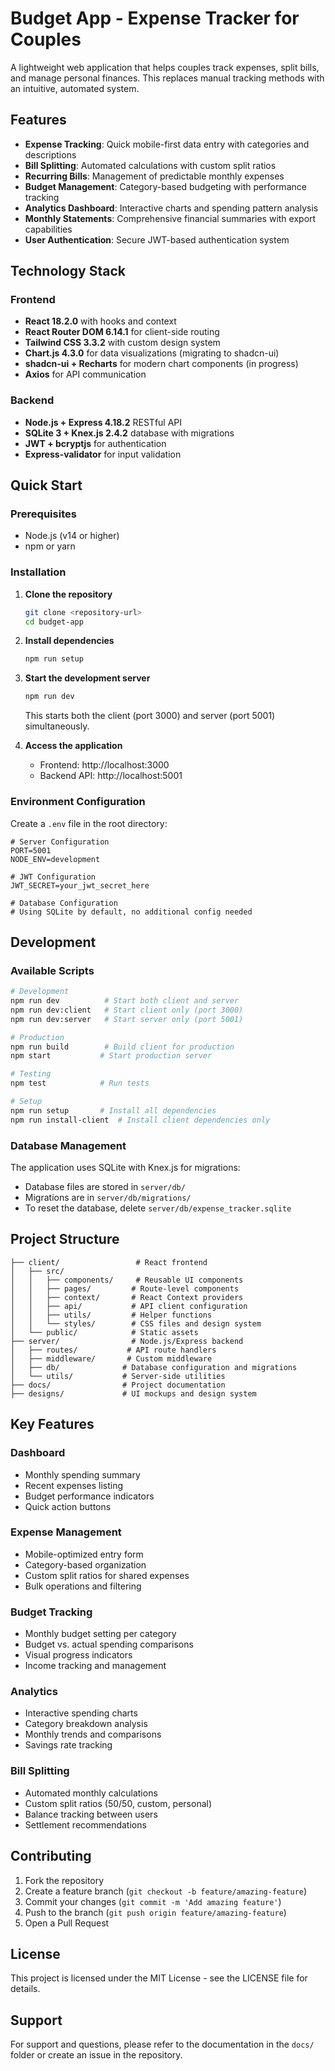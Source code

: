 # Budget App - Expense Tracker for Couples

A lightweight web application that helps couples track expenses, split bills, and manage personal finances. This replaces manual tracking methods with an intuitive, automated system.

## Features

- **Expense Tracking**: Quick mobile-first data entry with categories and descriptions
- **Bill Splitting**: Automated calculations with custom split ratios
- **Recurring Bills**: Management of predictable monthly expenses
- **Budget Management**: Category-based budgeting with performance tracking
- **Analytics Dashboard**: Interactive charts and spending pattern analysis
- **Monthly Statements**: Comprehensive financial summaries with export capabilities
- **User Authentication**: Secure JWT-based authentication system

## Technology Stack

### Frontend
- **React 18.2.0** with hooks and context
- **React Router DOM 6.14.1** for client-side routing
- **Tailwind CSS 3.3.2** with custom design system
- **Chart.js 4.3.0** for data visualizations (migrating to shadcn-ui)
- **shadcn-ui + Recharts** for modern chart components (in progress)
- **Axios** for API communication

### Backend
- **Node.js + Express 4.18.2** RESTful API
- **SQLite 3 + Knex.js 2.4.2** database with migrations
- **JWT + bcryptjs** for authentication
- **Express-validator** for input validation

## Quick Start

### Prerequisites
- Node.js (v14 or higher)
- npm or yarn

### Installation

1. **Clone the repository**
   ```bash
   git clone <repository-url>
   cd budget-app
   ```

2. **Install dependencies**
   ```bash
   npm run setup
   ```

3. **Start the development server**
   ```bash
   npm run dev
   ```

   This starts both the client (port 3000) and server (port 5001) simultaneously.

4. **Access the application**
   - Frontend: http://localhost:3000
   - Backend API: http://localhost:5001

### Environment Configuration

Create a `.env` file in the root directory:

```env
# Server Configuration
PORT=5001
NODE_ENV=development

# JWT Configuration
JWT_SECRET=your_jwt_secret_here

# Database Configuration
# Using SQLite by default, no additional config needed
```

## Development

### Available Scripts

```bash
# Development
npm run dev          # Start both client and server
npm run dev:client   # Start client only (port 3000)
npm run dev:server   # Start server only (port 5001)

# Production
npm run build        # Build client for production
npm start           # Start production server

# Testing
npm test            # Run tests

# Setup
npm run setup       # Install all dependencies
npm run install-client  # Install client dependencies only
```

### Database Management

The application uses SQLite with Knex.js for migrations:

- Database files are stored in `server/db/`
- Migrations are in `server/db/migrations/`
- To reset the database, delete `server/db/expense_tracker.sqlite`

## Project Structure

```
├── client/                 # React frontend
│   ├── src/
│   │   ├── components/     # Reusable UI components
│   │   ├── pages/         # Route-level components
│   │   ├── context/       # React Context providers
│   │   ├── api/           # API client configuration
│   │   ├── utils/         # Helper functions
│   │   └── styles/        # CSS files and design system
│   └── public/            # Static assets
├── server/                # Node.js/Express backend
│   ├── routes/           # API route handlers
│   ├── middleware/       # Custom middleware
│   ├── db/              # Database configuration and migrations
│   └── utils/           # Server-side utilities
├── docs/                # Project documentation
├── designs/             # UI mockups and design system
```

## Key Features

### Dashboard
- Monthly spending summary
- Recent expenses listing
- Budget performance indicators
- Quick action buttons

### Expense Management
- Mobile-optimized entry form
- Category-based organization
- Custom split ratios for shared expenses
- Bulk operations and filtering

### Budget Tracking
- Monthly budget setting per category
- Budget vs. actual spending comparisons
- Visual progress indicators
- Income tracking and management

### Analytics
- Interactive spending charts
- Category breakdown analysis
- Monthly trends and comparisons
- Savings rate tracking

### Bill Splitting
- Automated monthly calculations
- Custom split ratios (50/50, custom, personal)
- Balance tracking between users
- Settlement recommendations

## Contributing

1. Fork the repository
2. Create a feature branch (`git checkout -b feature/amazing-feature`)
3. Commit your changes (`git commit -m 'Add amazing feature'`)
4. Push to the branch (`git push origin feature/amazing-feature`)
5. Open a Pull Request

## License

This project is licensed under the MIT License - see the LICENSE file for details.

## Support

For support and questions, please refer to the documentation in the `docs/` folder or create an issue in the repository.